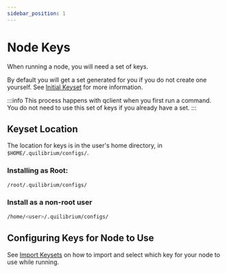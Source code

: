 ```yaml
---
sidebar_position: 1
---
```

# Node Keys
When running a node, you will need a set of keys.  

By default you will get a set generated for you if you do not create one yourself. See [Initial Keyset](/docs/run-node/qclient/node/key-management/initial-keyset) for more information.

:::info
This process happens with qclient when you first run a command. You do not need to use this set of keys if you already have a set.
:::

## Keyset Location
The location for keys is in the user's home directory, in `$HOME/.quilibrium/configs/`.

### Installing as Root:
```bash
/root/.quilibrium/configs/
```

### Install as a non-root user
```bash
/home/<user>/.quilibrium/configs/
```

## Configuring Keys for Node to Use
See [Import Keysets](/docs/run-node/qclient/node/key-management/import-keysets) on how to import and select which key for your node to use while running.